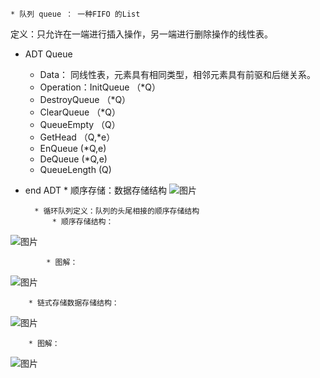     * 队列 queue ： 一种FIFO 的List
定义：只允许在一端进行插入操作，另一端进行删除操作的线性表。
* ADT Queue
    * Data：
同线性表，元素具有相同类型，相邻元素具有前驱和后继关系。
    * Operation：InitQueue （*Q）
    * DestroyQueue （*Q）
    * ClearQueue （*Q）
    * QueueEmpty （Q）
    * GetHead （Q,*e）
    * EnQueue (*Q,e)
    * DeQueue (*Q,e)
    * QueueLength (Q)
* end ADT
        * 顺序存储：数据存储结构
![图片](https://raw.staticdn.net/Navyum/imgbed/pic/IMG/4210c57ea0b9781efdb48755936a77ab.png)

        * 循环队列定义：队列的头尾相接的顺序存储结构
            * 顺序存储结构：
![图片](https://raw.staticdn.net/Navyum/imgbed/pic/IMG/4210c57ea0b9781efdb48755936a77ab.png)

            * 图解：
![图片](https://raw.staticdn.net/Navyum/imgbed/pic/IMG/91a544a9d7d5fe99e3db1c3ef9f13b54.png)

        * 链式存储数据存储结构：
![图片](https://raw.staticdn.net/Navyum/imgbed/pic/IMG/e0ee709eeab6c7c9ba83921db9fa7202.png)

        * 图解：
![图片](https://raw.staticdn.net/Navyum/imgbed/pic/IMG/71aba9b42642ccb779cfbc015afc6a14.png)

